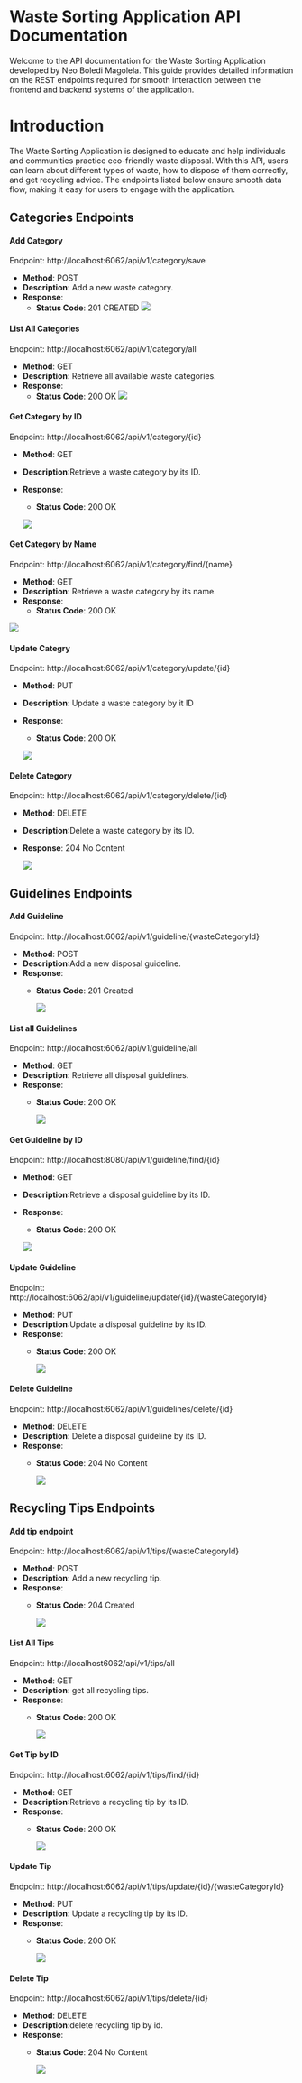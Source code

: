 
# Waste Sorting Application API Documentation

Welcome to the API documentation for the Waste Sorting Application developed by Neo Boledi Magolela. 
This guide provides detailed information on the REST endpoints required for smooth interaction between
the frontend and backend systems of the application.

# Introduction

The Waste Sorting Application is designed to educate and help individuals and communities practice 
eco-friendly waste disposal. With this API, users can learn about different types of waste, how to dispose
of them correctly, and get recycling advice. The endpoints listed below ensure smooth data flow, making it 
easy for users to engage with the application.

## Categories Endpoints

#### Add Category
Endpoint: http://localhost:6062/api/v1/category/save
- **Method**: POST
- **Description**: Add a new waste category.
- **Response**:
    - **Status Code**: 201 CREATED
      ![](documentation-pictures/addCategory.png)

#### List All Categories
Endpoint: http://localhost:6062/api/v1/category/all
- **Method**: GET
- **Description**: Retrieve all available waste categories.
- **Response**:
    - **Status Code**: 200 OK
      ![](documentation-pictures/getAllCategories.png)

#### Get Category by ID
Endpoint: http://localhost:6062/api/v1/category/{id}
- **Method**: GET
- **Description**:Retrieve a waste category by its ID.
- **Response**:
    - **Status Code**: 200 OK

  ![](documentation-pictures/getByCategoryId.png)

#### Get Category by Name
Endpoint: http://localhost:6062/api/v1/category/find/{name}
- **Method**: GET
- **Description**: Retrieve a waste category by its name.
- **Response**:
    - **Status Code**: 200 OK

![](documentation-pictures/getByCategoryId.png)

#### Update Categry
Endpoint: http://localhost:6062/api/v1/category/update/{id}
- **Method**: PUT
- **Description**: Update a waste category by it ID
- **Response**:
    - **Status Code**: 200 OK

  ![](documentation-pictures/updateCategory.png)

#### Delete Category
Endpoint: http://localhost:6062/api/v1/category/delete/{id}
- **Method**: DELETE
- **Description**:Delete a waste category by its ID.
- **Response**: 204 No Content

  ![](documentation-pictures/deleteCategory.png)



## Guidelines Endpoints


#### Add Guideline
Endpoint: http://localhost:6062/api/v1/guideline/{wasteCategoryId}
- **Method**: POST
- **Description**:Add a new disposal guideline.
- **Response**:
    - **Status Code**: 201 Created

      ![](documentation-pictures/addGuideline.png)

#### List all Guidelines
Endpoint: http://localhost:6062/api/v1/guideline/all
- **Method**: GET
- **Description**: Retrieve all disposal guidelines.
- **Response**:
    - **Status Code**: 200 OK

      ![](documentation-pictures/getAllGuidelines.png)

#### Get Guideline by ID
Endpoint: http://localhost:8080/api/v1/guideline/find/{id}
- **Method**: GET
- **Description**:Retrieve a disposal guideline by its ID.
- **Response**:
    - **Status Code**: 200 OK

  ![](documentation-pictures/getByGuidelineId.png)

#### Update Guideline
Endpoint: http://localhost:6062/api/v1/guideline/update/{id}/{wasteCategoryId}
- **Method**: PUT
- **Description**:Update a disposal guideline by its ID.
- **Response**:
    - **Status Code**: 200 OK

      ![](documentation-pictures/updateGuideline.png)

#### Delete Guideline
Endpoint: http://localhost:6062/api/v1/guidelines/delete/{id}
- **Method**: DELETE
- **Description**: Delete a disposal guideline by its ID.
- **Response**:
    - **Status Code**: 204 No Content

      ![](documentation-pictures/deleteGuideline.png)




## Recycling Tips Endpoints


#### Add tip endpoint
Endpoint: http://localhost:6062/api/v1/tips/{wasteCategoryId}
- **Method**: POST
- **Description**: Add a new recycling tip.
- **Response**:
    - **Status Code**: 204 Created

      ![](documentation-pictures/addTip.png)

#### List All Tips
Endpoint: http://localhost6062/api/v1/tips/all
- **Method**: GET
- **Description**: get all recycling tips.
- **Response**:
    - **Status Code**: 200 OK

      ![](documentation-pictures/getAllTips.png)

#### Get Tip by ID
Endpoint: http://localhost:6062/api/v1/tips/find/{id}
- **Method**: GET
- **Description**:Retrieve a recycling tip by its ID.
- **Response**:
    - **Status Code**: 200 OK

      ![](documentation-pictures/getByTipId.png)


#### Update Tip
Endpoint: http://localhost:6062/api/v1/tips/update/{id}/{wasteCategoryId}
- **Method**: PUT
- **Description**: Update a recycling tip by its ID.
- **Response**:
    - **Status Code**: 200 OK

      ![](documentation-pictures/updateTip.png)

#### Delete Tip
Endpoint: http://localhost:6062/api/v1/tips/delete/{id}
- **Method**: DELETE
- **Description**:delete recycling tip by id.
- **Response**:
    - **Status Code**: 204 No Content

      ![](documentation-pictures/deleteTip.png)







